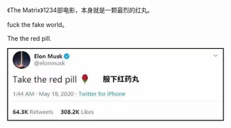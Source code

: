 《The Matrix》1234部电影，本身就是一颗最烈的红丸。

fuck the fake world。

The the red pill.

![](https://raw.githubusercontent.com/YanHuiLi/my-img/6284737068fee2d4c1db154524a3ddd44440d4a4/typora-img/Take%20the%20red%20pill.jpg)